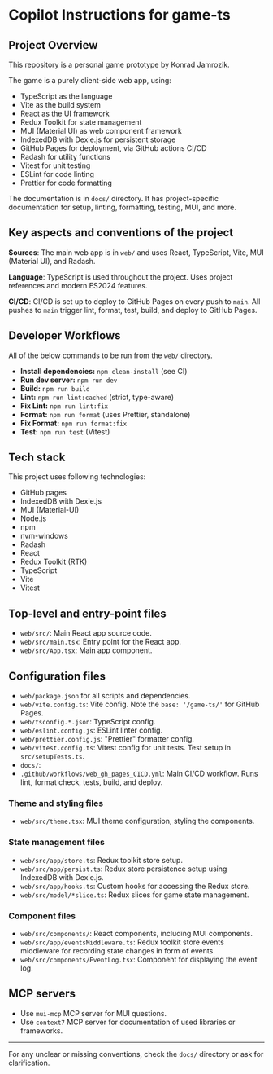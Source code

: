 # Copilot Instructions for game-ts

## Project Overview

This repository is a personal game prototype by Konrad Jamrozik.

The game is a purely client-side web app, using:

- TypeScript as the language
- Vite as the build system
- React as the UI framework
- Redux Toolkit for state management
- MUI (Material UI) as web component framework
- IndexedDB with Dexie.js for persistent storage
- GitHub Pages for deployment, via GitHub actions CI/CD
- Radash for utility functions
- Vitest for unit testing
- ESLint for code linting
- Prettier for code formatting

The documentation is in `docs/` directory.
It has project-specific documentation for setup, linting, formatting, testing, MUI, and more.

## Key aspects and conventions of the project

**Sources**: The main web app is in `web/` and uses React, TypeScript, Vite, MUI (Material UI), and Radash.

**Language**: TypeScript is used throughout the project. Uses project references and modern ES2024 features.

**CI/CD**:  CI/CD is set up to deploy to GitHub Pages on every push to `main`. 
  All pushes to `main` trigger lint, format, test, build, and deploy to GitHub Pages.

## Developer Workflows

All of the below commands to be run from the `web/` directory.

- **Install dependencies:** `npm clean-install` (see CI)
- **Run dev server:** `npm run dev`
- **Build:** `npm run build`
- **Lint:** `npm run lint:cached` (strict, type-aware)
- **Fix Lint:** `npm run lint:fix`
- **Format:** `npm run format` (uses Prettier, standalone)
- **Fix Format:** `npm run format:fix`
- **Test:** `npm run test` (Vitest)

## Tech stack

This project uses following technologies:

- GitHub pages
- IndexedDB with Dexie.js
- MUI (Material-UI)
- Node.js
- npm
- nvm-windows
- Radash
- React
- Redux Toolkit (RTK)
- TypeScript
- Vite
- Vitest

## Top-level and entry-point files

- `web/src/`: Main React app source code.
- `web/src/main.tsx`: Entry point for the React app.
- `web/src/App.tsx`: Main app component.

## Configuration files

- `web/package.json` for all scripts and dependencies.
- `web/vite.config.ts`: Vite config. Note the `base: '/game-ts/'` for GitHub Pages.
- `web/tsconfig.*.json`: TypeScript config. 
- `web/eslint.config.js`: ESLint linter config.
- `web/prettier.config.js`: "Prettier" formatter config.
- `web/vitest.config.ts`: Vitest config for unit tests. Test setup in `src/setupTests.ts`.
- `docs/`: 
- `.github/workflows/web_gh_pages_CICD.yml`: Main CI/CD workflow. Runs lint, format check, tests, build, and deploy.

### Theme and styling files

- `web/src/theme.tsx`: MUI theme configuration, styling the components.

### State management files

- `web/src/app/store.ts`: Redux toolkit store setup.
- `web/src/app/persist.ts`: Redux store persistence setup using IndexedDB with Dexie.js.
- `web/src/app/hooks.ts`: Custom hooks for accessing the Redux store.
- `web/src/model/*slice.ts`: Redux slices for game state management.

### Component files

- `web/src/components/`: React components, including MUI components.
- `web/src/app/eventsMiddleware.ts`: Redux toolkit store events middleware for recording state changes in form of events.
- `web/src/components/EventLog.tsx`: Component for displaying the event log.

## MCP servers

- Use `mui-mcp` MCP server for MUI questions.
- Use `context7` MCP server for documentation of used libraries or frameworks.

---
For any unclear or missing conventions, check the `docs/` directory or ask for clarification.
